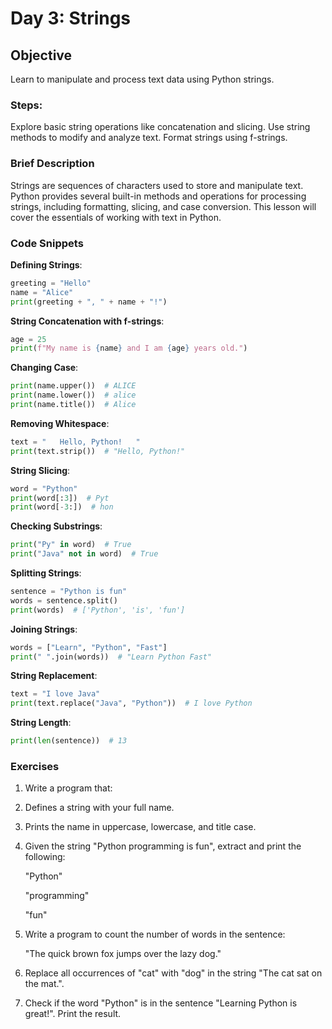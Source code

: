 # **Day 3: Strings**


## **Objective**

Learn to manipulate and process text data using Python strings.


### **Steps**:

Explore basic string operations like concatenation and slicing.
Use string methods to modify and analyze text.
Format strings using f-strings.


### **Brief Description**

Strings are sequences of characters used to store and manipulate text. Python provides several built-in methods and operations for processing strings, including formatting, slicing, and case conversion. This lesson will cover the essentials of working with text in Python.


### **Code Snippets**

**Defining Strings**:

```py
greeting = "Hello"
name = "Alice"
print(greeting + ", " + name + "!")
```

**String Concatenation with f-strings**:

```py
age = 25
print(f"My name is {name} and I am {age} years old.")
```

**Changing Case**:

```py
print(name.upper())  # ALICE
print(name.lower())  # alice
print(name.title())  # Alice
```

**Removing Whitespace**:

```py
text = "   Hello, Python!   "
print(text.strip())  # "Hello, Python!"
```

**String Slicing**:

```py
word = "Python"
print(word[:3])  # Pyt
print(word[-3:])  # hon
```

**Checking Substrings**:

```py
print("Py" in word)  # True
print("Java" not in word)  # True
```

**Splitting Strings**:

```py
sentence = "Python is fun"
words = sentence.split()
print(words)  # ['Python', 'is', 'fun']
```

**Joining Strings**:

```py
words = ["Learn", "Python", "Fast"]
print(" ".join(words))  # "Learn Python Fast"
```

**String Replacement**:

```py
text = "I love Java"
print(text.replace("Java", "Python"))  # I love Python
```

**String Length**:

```py
print(len(sentence))  # 13
```

### **Exercises**

1. Write a program that:

2. Defines a string with your full name.

3. Prints the name in uppercase, lowercase, and title case.

4. Given the string "Python programming is fun", extract and print the following:

      "Python"
      
      "programming"
      
      "fun"

5. Write a program to count the number of words in the sentence:

      "The quick brown fox jumps over the lazy dog."

6. Replace all occurrences of "cat" with "dog" in the string "The cat sat on the mat.".

7. Check if the word "Python" is in the sentence "Learning Python is great!". Print the result.

